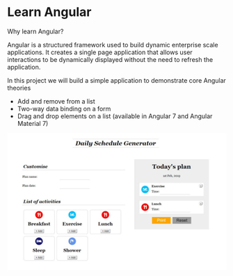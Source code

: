 # Learn Angular

Why learn Angular?

Angular is a structured framework used to build dynamic enterprise scale applications. It creates a single page application that allows user interactions to be dynamically displayed without the need to refresh the application.

In this project we will build a simple application to demonstrate core Angular theories

* Add and remove from a list
* Two-way data binding on a form
* Drag and drop elements on a list \(available in Angular 7 and Angular Material 7\)

![](.gitbook/assets/dailyschedule.JPG)

